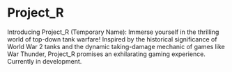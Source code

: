 # Project_R
Introducing Project_R (Temporary Name): Immerse yourself in the thrilling world of top-down tank warfare! Inspired by the historical significance of World War 2 tanks and the dynamic taking-damage mechanic of games like War Thunder, Project_R promises an exhilarating gaming experience. Currently in development.
